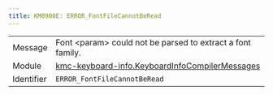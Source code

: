 ```yaml
---
title: KM0900E: ERROR_FontFileCannotBeRead
---
```


|            |           |
|------------|---------- |
| Message    | Font &lt;param&gt; could not be parsed to extract a font family\. |
| Module     | [kmc-keyboard-info.KeyboardInfoCompilerMessages](kmc-keyboard-info.keyboardinfocompilermessages) |
| Identifier | `ERROR_FontFileCannotBeRead` |


